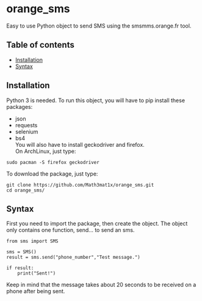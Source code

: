 # orange_sms
Easy to use Python object to send SMS using the smsmms.orange.fr tool.
## Table of contents
* [Installation](#installation)
* [Syntax](#syntax)
## Installation
Python 3 is needed.
To run this object, you will have to pip install these packages:
* json
* requests
* selenium
* bs4  
You will also have to install geckodriver and firefox.  
On ArchLinux, just type:
```
sudo pacman -S firefox geckodriver
```
To download the package, just type:
```
git clone https://github.com/Math3mat1x/orange_sms.git
cd orange_sms/
```

## Syntax
First you need to import the package, then create the object. The object only contains one function, send... to send an sms.
```
from sms import SMS

sms = SMS()
result = sms.send("phone_number","Test message.")

if result:
	print("Sent!")
```
Keep in mind that the message takes about 20 seconds to be received on a phone after being sent.
